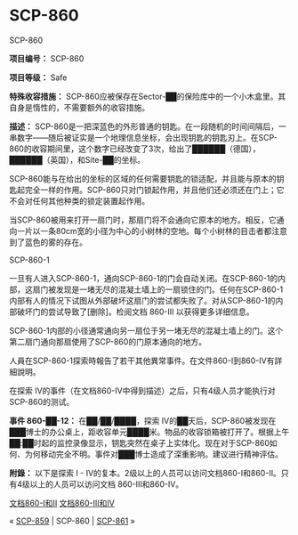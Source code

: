 # SCP-860
                        




SCP-860



**项目编号：** SCP-860

**项目等级：** Safe

**特殊收容措施：** SCP-860应被保存在Sector-██的保险库中的一个小木盒里。其自身是惰性的，不需要额外的收容措施。

**描述：** SCP-860是一把深蓝色的外形普通的钥匙。在一段随机的时间间隔后，一串数字——随后被证实是一个地理信息坐标，会出现钥匙的钥匙刃上。在SCP-860的收容期间里，这个数字已经改变了3次，给出了██████（德国），██████（英国），和Site-██的坐标。

SCP-860能与在给出的坐标的区域的任何需要钥匙的锁适配，并且能与原本的钥匙起完全一样的作用。SCP-860只对门锁起作用，并且他们还必须还在门上；它不会对任何其他种类的锁定装置起作用。

当SCP-860被用来打开一扇门时，那扇门将不会通向它原本的地方。相反，它通向一片以一条80cm宽的小径为中心的小树林的空地。每个小树林的目击者都注意到了蓝色的雾的存在。



SCP-860-1



一旦有人进入SCP-860-1，通向SCP-860-1的门会自动关闭。在SCP-860-1的内部，这扇门被发现是一堵无尽的混凝土墙上的一扇锁住的门。任何在SCP-860-1内部有人的情况下试图从外部破坏这扇门的尝试都失败了。对从SCP-860-1的内部破坏门的尝试导致了[删除]。检阅文档 860-III 以获得更多详细信息。

SCP-860-1内部的小径通常通向另一扇位于另一堵无尽的混凝土墙上的门。这个第二扇门通向那扇使用了SCP-860的门原本通向的地方。

人員在SCP-860-1探索時報告了若干其他異常事件。在文件860-I到860-IV有詳細說明。

在探索 IV的事件（在文档860-IV中得到描述）之后，只有4级人员才能执行对SCP-860的测试。

**事件 860-██-12：** 在██/██/████，探索 IV的██天后，SCP-860被发现在███博士的办公桌上，距收容单元████米。物品的收容锁箱被打开了。根据上午██:██时起的监控录像显示，钥匙突然在桌子上实体化。现在对于SCP-860如何、为何移动完全不明。事件对███博士造成了深重影响。建议进行精神评估。

**附錄：** 以下是探索 I - IV的复本。2级以上的人员可以访问文档860-I和860-II。只有4级以上的人员可以访问文档 860-III和860-IV。

[文档860-I和II](/document-860-i-and-ii)
[文档860-III和IV](/document-860-iii-and-iv)



« [SCP-859](/scp-859) | SCP-860 | <a shape='rect' class='newpage' href='/scp-861'>SCP-861</a> »





                    
